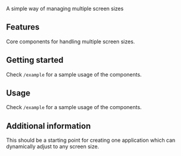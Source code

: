 A simple way of managing multiple screen sizes

## Features

Core components for handling multiple screen sizes.

## Getting started

Check `/example` for a sample usage of the components.

## Usage

Check `/example` for a sample usage of the components.

## Additional information

This should be a starting point for creating one application which can dynamically adjust to any screen size.
